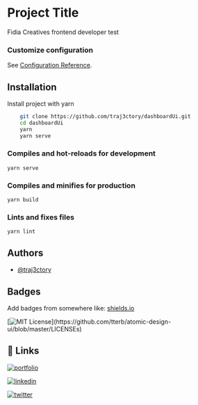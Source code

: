 # Project Title
Fidia Creatives frontend developer test
### Customize configuration
See [Configuration Reference](https://cli.vuejs.org/config/).

## Installation

Install project with yarn

```bash
    git clone https://github.com/traj3ctory/dashboardUi.git
    cd dashboardUi
    yarn
    yarn serve
```
### Compiles and hot-reloads for development
```
yarn serve
```

### Compiles and minifies for production
```
yarn build
```

### Lints and fixes files
```
yarn lint
```
## Authors

- [@traj3ctory](https://www.github.com/traj3ctory)


## Badges

Add badges from somewhere like: [shields.io](https://shields.io/)

[![MIT License](https://img.shields.io/apm/l/atomic-design-ui.svg?)](https://github.com/tterb/atomic-design-ui/blob/master/LICENSEs)


## 🔗 Links
[![portfolio](https://img.shields.io/badge/my_portfolio-002165?style=for-the-badge&logo=ko-fi&logoColor=white)](http://bzdavid.netlify.com/)

[![linkedin](https://img.shields.io/badge/linkedin-0A66C2?style=for-the-badge&logo=linkedin&logoColor=white)](https://www.linkedin.com/in/david-benard-196961121/)

[![twitter](https://img.shields.io/badge/twitter-1DA1F2?style=for-the-badge&logo=twitter&logoColor=white)](https://twitter.com/dav3ly)
    